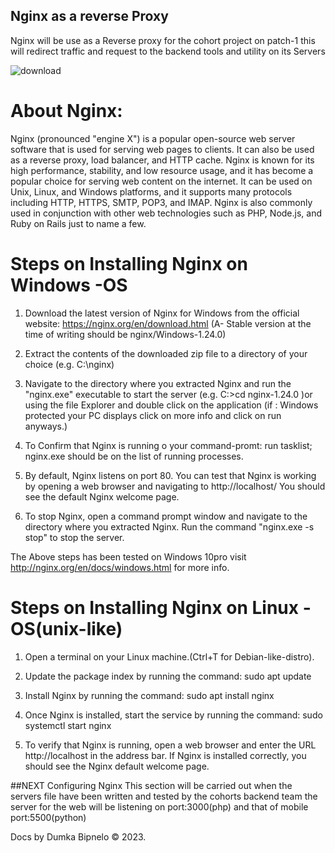 ## Nginx as a reverse Proxy

Nginx will be use as a Reverse proxy for the cohort project on patch-1 this will redirect traffic and request to the backend tools and utility on its Servers

![download](https://user-images.githubusercontent.com/71280190/231908315-e54a6893-070e-4593-9f5b-b99d2910bf3a.png)

# About Nginx: 
Nginx (pronounced "engine X") is a popular open-source web server software that is used for serving web pages to clients. It can also be used as a reverse proxy, load balancer, and HTTP cache. Nginx is known for its high performance, stability, and low resource usage, and it has become a popular choice for serving web content on the internet. It can be used on Unix, Linux, and Windows platforms, and it supports many protocols including HTTP, HTTPS, SMTP, POP3, and IMAP. Nginx is also commonly used in conjunction with other web technologies such as PHP, Node.js, and Ruby on Rails just to name a few. 

# Steps on Installing Nginx on Windows -OS

1. Download the latest version of Nginx for Windows from the official website: https://nginx.org/en/download.html (A- Stable version at the time of writing should be 	nginx/Windows-1.24.0) 

2. Extract the contents of the downloaded zip file to a directory of your choice (e.g. C:\nginx)

3. Navigate to the directory where you extracted Nginx and run the "nginx.exe" executable to start the server (e.g. C:\>cd nginx-1.24.0 )or using the file Explorer and double click on the application (if : Windows protected your PC displays click on more info and click on run anyways.)

4. To Confirm that Nginx is running o your command-promt: run tasklist; nginx.exe should be on the list of running processes.

5. By default, Nginx listens on port 80. You can test that Nginx is working by opening a web browser and navigating to http://localhost/ You should see the default Nginx welcome page.

6. To stop Nginx, open a command prompt window and navigate to the directory where you extracted Nginx. Run the command "nginx.exe -s stop" to stop the server.

The Above steps has been tested on Windows 10pro
visit http://nginx.org/en/docs/windows.html for more info.

# Steps on Installing Nginx on Linux -OS(unix-like)

1. Open a terminal on your Linux machine.(Ctrl+T for Debian-like-distro).

2. Update the package index by running the command: sudo apt update

3. Install Nginx by running the command: sudo apt install nginx

4. Once Nginx is installed, start the service by running the command: sudo systemctl start nginx

5. To verify that Nginx is running, open a web browser and enter the URL http://localhost in the address bar. If Nginx is installed correctly, you should see the Nginx default welcome page.


##NEXT Configuring Nginx
This section will be carried out when the servers file have been written and tested by the cohorts backend team
the server for the web will be listening on port:3000(php) and that of mobile port:5500(python)


Docs by Dumka Bipnelo © 2023.





